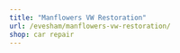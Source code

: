 ```yaml
---
title: "Manflowers VW Restoration"
url: /evesham/manflowers-vw-restoration/
shop: car repair
---
```

